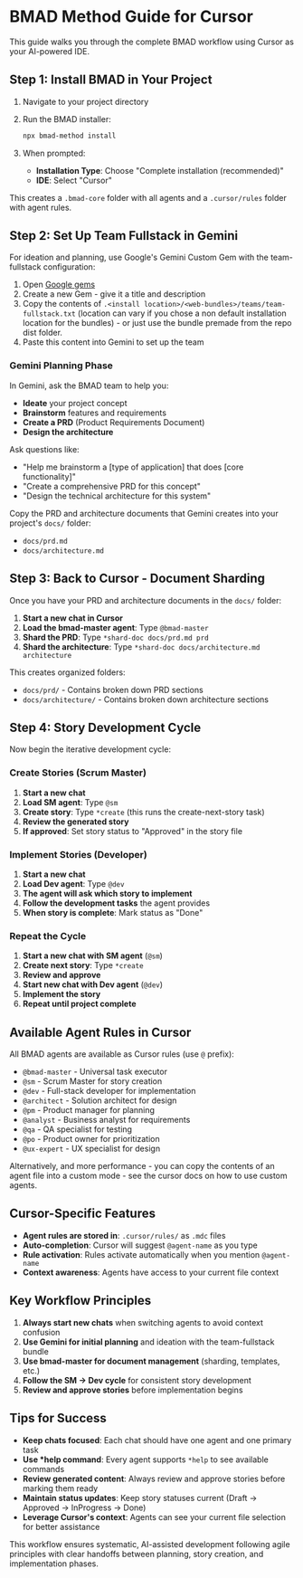 # BMAD Method Guide for Cursor

This guide walks you through the complete BMAD workflow using Cursor as your AI-powered IDE.

## Step 1: Install BMAD in Your Project

1. Navigate to your project directory
2. Run the BMAD installer:

   ```bash
   npx bmad-method install
   ```

3. When prompted:
   - **Installation Type**: Choose "Complete installation (recommended)"
   - **IDE**: Select "Cursor"

This creates a `.bmad-core` folder with all agents and a `.cursor/rules` folder with agent rules.

## Step 2: Set Up Team Fullstack in Gemini

For ideation and planning, use Google's Gemini Custom Gem with the team-fullstack configuration:

1. Open [Google gems](https://gemini.google.com/gems/view)
2. Create a new Gem - give it a title and description
3. Copy the contents of `.<install location>/<web-bundles>/teams/team-fullstack.txt` (location can vary if you chose a non default installation location for the bundles) - or just use the bundle premade from the repo dist folder.
4. Paste this content into Gemini to set up the team

### Gemini Planning Phase

In Gemini, ask the BMAD team to help you:

- **Ideate** your project concept
- **Brainstorm** features and requirements
- **Create a PRD** (Product Requirements Document)
- **Design the architecture**

Ask questions like:

- "Help me brainstorm a [type of application] that does [core functionality]"
- "Create a comprehensive PRD for this concept"
- "Design the technical architecture for this system"

Copy the PRD and architecture documents that Gemini creates into your project's `docs/` folder:

- `docs/prd.md`
- `docs/architecture.md`

## Step 3: Back to Cursor - Document Sharding

Once you have your PRD and architecture documents in the `docs/` folder:

1. **Start a new chat in Cursor**
2. **Load the bmad-master agent**: Type `@bmad-master`
3. **Shard the PRD**: Type `*shard-doc docs/prd.md prd`
4. **Shard the architecture**: Type `*shard-doc docs/architecture.md architecture`

This creates organized folders:

- `docs/prd/` - Contains broken down PRD sections
- `docs/architecture/` - Contains broken down architecture sections

## Step 4: Story Development Cycle

Now begin the iterative development cycle:

### Create Stories (Scrum Master)

1. **Start a new chat**
2. **Load SM agent**: Type `@sm`
3. **Create story**: Type `*create` (this runs the create-next-story task)
4. **Review the generated story**
5. **If approved**: Set story status to "Approved" in the story file

### Implement Stories (Developer)

1. **Start a new chat**
2. **Load Dev agent**: Type `@dev`
3. **The agent will ask which story to implement**
4. **Follow the development tasks** the agent provides
5. **When story is complete**: Mark status as "Done"

### Repeat the Cycle

1. **Start a new chat with SM agent** (`@sm`)
2. **Create next story**: Type `*create`
3. **Review and approve**
4. **Start new chat with Dev agent** (`@dev`)
5. **Implement the story**
6. **Repeat until project complete**

## Available Agent Rules in Cursor

All BMAD agents are available as Cursor rules (use `@` prefix):

- `@bmad-master` - Universal task executor
- `@sm` - Scrum Master for story creation
- `@dev` - Full-stack developer for implementation
- `@architect` - Solution architect for design
- `@pm` - Product manager for planning
- `@analyst` - Business analyst for requirements
- `@qa` - QA specialist for testing
- `@po` - Product owner for prioritization
- `@ux-expert` - UX specialist for design

Alternatively, and more performance - you can copy the contents of an agent file into a custom mode - see the cursor docs on how to use custom agents.

## Cursor-Specific Features

- **Agent rules are stored in**: `.cursor/rules/` as `.mdc` files
- **Auto-completion**: Cursor will suggest `@agent-name` as you type
- **Rule activation**: Rules activate automatically when you mention `@agent-name`
- **Context awareness**: Agents have access to your current file context

## Key Workflow Principles

1. **Always start new chats** when switching agents to avoid context confusion
2. **Use Gemini for initial planning** and ideation with the team-fullstack bundle
3. **Use bmad-master for document management** (sharding, templates, etc.)
4. **Follow the SM → Dev cycle** for consistent story development
5. **Review and approve stories** before implementation begins

## Tips for Success

- **Keep chats focused**: Each chat should have one agent and one primary task
- **Use \*help command**: Every agent supports `*help` to see available commands
- **Review generated content**: Always review and approve stories before marking them ready
- **Maintain status updates**: Keep story statuses current (Draft → Approved → InProgress → Done)
- **Leverage Cursor's context**: Agents can see your current file selection for better assistance

This workflow ensures systematic, AI-assisted development following agile principles with clear handoffs between planning, story creation, and implementation phases.

